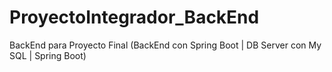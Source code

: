 # ProyectoIntegrador_BackEnd
BackEnd para Proyecto Final (BackEnd con Spring Boot | DB Server con My SQL | Spring Boot)
